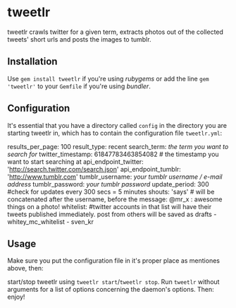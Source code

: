 # tweetlr

tweetlr crawls twitter for a given term, extracts photos out of the collected tweets' short urls and posts the images to tumblr. 

## Installation

Use `gem install tweetlr` if you're using *rubygems* or add the line `gem 'tweetlr'` to your `Gemfile` if you're using *bundler*.

## Configuration

It's essential that you have a directory called `config` in the directory you are starting tweetlr in, which has to contain the configuration file `tweetlr.yml`:

  results_per_page: 100
  result_type: recent
  search_term: _the term you want to search for_
  twitter_timestamp: 61847783463854082 # the timestamp you want to start searching at
  api_endpoint_twitter: 'http://search.twitter.com/search.json'
  api_endpoint_tumblr: 'http://www.tumblr.com'
  tumblr_username: _your tumblr username / e-mail address_
  tumblr_password: _your tumblr password_
  update_period: 300 #check for updates every 300 secs = 5 minutes
  shouts: 'says' # will be concatenated after the username, before the message: @mr_x <shouts>: awesome things on a photo!
  whitelist: #twitter accounts in that list will have their tweets published immediately. post from others will be saved as drafts
    - whitey_mc_whitelist
    - sven_kr


## Usage

Make sure you put the configuration file in it's proper place as mentiones above, then: 

start/stop tweetlr using  `tweetlr start`/`tweetlr stop`. Run `tweetlr` without arguments for a list of options concerning the daemon's options. Then: enjoy!
